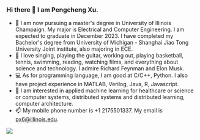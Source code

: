 ### Hi there 👋 I am Pengcheng Xu.

<!--
**explcre/explcre** is a ✨ _special_ ✨ repository because its `README.md` (this file) appears on your GitHub profile.

Here are some ideas to get you started:

- 🔭 I’m currently working on ...
- 🌱 I’m currently learning ...
- 👯 I’m looking to collaborate on ...
- 🤔 I’m looking for help with ...
- 💬 Ask me about ...
- 📫 How to reach me: ...
- 😄 Pronouns: ...
- ⚡ Fun fact: ...
-->

- 🌱 I am now pursuing a master's degree in University of Illinois Champaign. My major is Electrical and Computer Engineering. I am expected to graduate in December 2023. 
I have completed my Bachelor's degree from University of Michigan - Shanghai Jiao Tong University Joint institute, also majoring in ECE. 
- 🎸 I love singing, playing the guitar, working out, playing basketball, tennis, swimming, reading, watching films, and everything about science and technology. I admire Richard Feynman and Elon Musk. 
- 💻 As for programming language, I am good at C/C++, Python. I also have project experience in MATLAB, Verilog, Java, R, Javascript. 
- 🔭 I am interested in applied machine learning for healthcare or science or computer systems, distributed systems and distributed learning, computer architecture.
- 📫 My mobile phone number is +1 2175501337. My email is px6@illinois.edu.



![](https://github-readme-stats.vercel.app/api?username=explcre)

